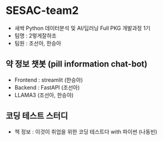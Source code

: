 # SESAC-team2
- 새싹 Python 데이터분석 및 AI/딥러닝 Full PKG 개발과정 1기
- 팀명 : 2렇게잘하조
- 팀원 : 조선아, 한승아

## 약 정보 챗봇 (pill information chat-bot)
- Frontend : streamlit  (한승아)
- Backend : FastAPI      (조선아)
- LLAMA3 (조선아, 한승아)

## 코딩 테스트 스터디
- 책 정보 : 이것이 취업을 위한 코딩 테스트다 with 파이썬 (나동빈)
